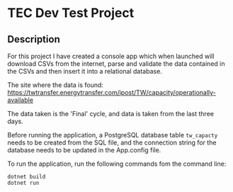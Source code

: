 # TEC Dev Test Project

## Description

For this project I have created a console app which when launched will download CSVs from the internet, parse and validate the data contained in the CSVs and then insert it into a relational database.

The site where the data is found:
https://twtransfer.energytransfer.com/ipost/TW/capacity/operationally-available

The data taken is the 'Final' cycle, and data is taken from the last three days.

Before running the application, a PostgreSQL database table ```tw_capacty``` needs to be created from the SQL file, and the connection string for the database needs to be updated in the App.config file.

To run the application, run the following commands fom the command line:

```
dotnet build
dotnet run
```
